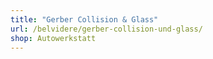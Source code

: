 ```yaml
---
title: "Gerber Collision & Glass"
url: /belvidere/gerber-collision-und-glass/
shop: Autowerkstatt
---
```

